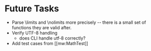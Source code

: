 # Future Tasks

* Parse \limits and \nolimits more precisely -- there is a small set of
  functions they are valid after.
* Verify UTF-8 handling
  - does CLI handle utf-8 correctly?
* Add test cases from [[mw:MathTest]]